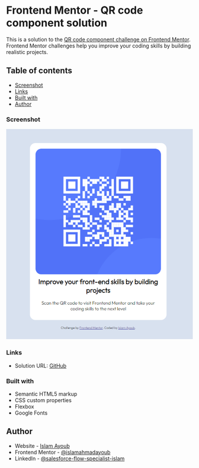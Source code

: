 # Frontend Mentor - QR code component solution

This is a solution to the [QR code component challenge on Frontend Mentor](https://www.frontendmentor.io/challenges/qr-code-component-iux_sIO_H). Frontend Mentor challenges help you improve your coding skills by building realistic projects. 

## Table of contents

- [Screenshot](#screenshot)
- [Links](#links)
- [Built with](#built-with)
- [Author](#author)



### Screenshot
![img.png](screenshot.png)

### Links

- Solution URL: [GitHub](https://github.com/islamahmadayoub/Frontend_Mentor_QR_Code)

### Built with

- Semantic HTML5 markup
- CSS custom properties
- Flexbox
- Google Fonts

## Author

- Website - [Islam Ayoub](https://www.kind-force.com)
- Frontend Mentor - [@islamahmadayoub](https://www.frontendmentor.io/profile/islamahmadayoub)
- LinkedIn - [@salesforce-flow-specialist-islam](https://www.linkedin.com/in/salesforce-flow-specialist-islam/)

